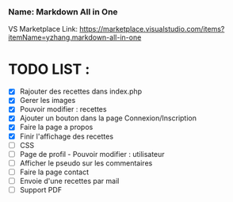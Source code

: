 ### Name: Markdown All in One
VS Marketplace Link: https://marketplace.visualstudio.com/items?itemName=yzhang.markdown-all-in-one


# TODO LIST :
- [x] Rajouter des recettes dans index.php
- [X] Gerer les images
- [X] Pouvoir modifier : recettes 
- [X] Ajouter un bouton dans la page Connexion/Inscription
- [X] Faire la page a propos
- [X] Finir l'affichage des recettes
- [ ] CSS
- [ ] Page de profil - Pouvoir modifier : utilisateur 
- [ ] Afficher le pseudo sur les commentaires
- [ ] Faire la page contact
- [ ] Envoie d'une recettes par mail
- [ ] Support PDF
